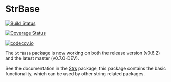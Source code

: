 # StrBase

[![Build Status](https://travis-ci.org/JuliaString/StrBase.jl.svg?branch=master)](https://travis-ci.org/JuliaString/StrBase.jl)

[![Coverage Status](https://coveralls.io/repos/github/JuliaString/StrBase.jl/badge.svg?branch=master)](https://coveralls.io/github/JuliaString/StrBase.jl?branch=master)

[![codecov.io](http://codecov.io/github/JuliaString/StrBase.jl/coverage.svg?branch=master)](http://codecov.io/github/JuliaString/StrBase.jl?branch=master)

The `StrBase` package is now working on both the release version (v0.6.2) and the latest master (v0.7.0-DEV).

See the documentation in the [Strs](https://github.com/JuliaString/Strs.jl) package,
this package contains the basic functionality, which can be used by other string related packages.
